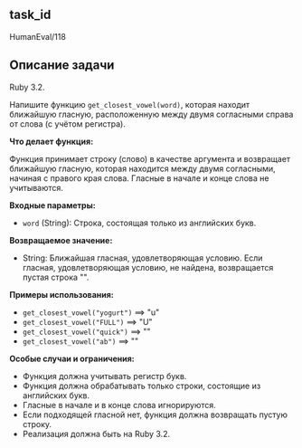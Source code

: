 ## task_id
HumanEval/118

## Описание задачи
Ruby 3.2.

Напишите функцию `get_closest_vowel(word)`, которая находит ближайшую гласную, расположенную между двумя согласными справа от слова (с учётом регистра).

**Что делает функция:**

Функция принимает строку (слово) в качестве аргумента и возвращает ближайшую гласную, которая находится между двумя согласными, начиная с правого края слова.  Гласные в начале и конце слова не учитываются.

**Входные параметры:**

* `word` (String): Строка, состоящая только из английских букв.

**Возвращаемое значение:**

* String: Ближайшая гласная, удовлетворяющая условию. Если гласная, удовлетворяющая условию, не найдена, возвращается пустая строка "".

**Примеры использования:**

* `get_closest_vowel("yogurt")` ==> "u"
* `get_closest_vowel("FULL")` ==> "U"
* `get_closest_vowel("quick")` ==> ""
* `get_closest_vowel("ab")` ==> ""


**Особые случаи и ограничения:**

* Функция должна учитывать регистр букв.
* Функция должна обрабатывать только строки, состоящие из английских букв.
* Гласные в начале и в конце слова игнорируются.
* Если подходящей гласной нет, функция должна возвращать пустую строку.
* Реализация должна быть на Ruby 3.2.

